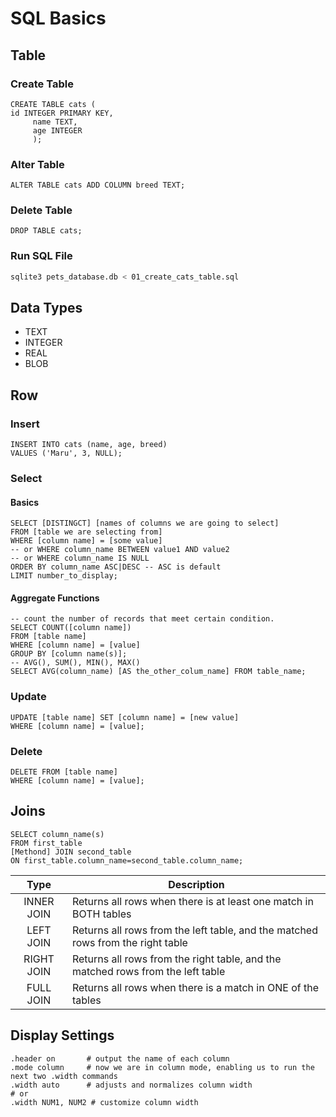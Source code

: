 # SQL Basics
## Table
### Create Table
```sqlite
CREATE TABLE cats (
id INTEGER PRIMARY KEY,
     name TEXT, 
     age INTEGER
     );
```

### Alter Table
```sqlite
ALTER TABLE cats ADD COLUMN breed TEXT;
```

### Delete Table
```sqlite
DROP TABLE cats;
```

### Run SQL File
```bash
sqlite3 pets_database.db < 01_create_cats_table.sql
```

## Data Types

- TEXT
- INTEGER
- REAL
- BLOB

## Row

### Insert
```sqlite
INSERT INTO cats (name, age, breed)
VALUES ('Maru', 3, NULL);
```

### Select
#### Basics
```sqlite
SELECT [DISTINGCT] [names of columns we are going to select]
FROM [table we are selecting from]
WHERE [column name] = [some value]
-- or WHERE column_name BETWEEN value1 AND value2
-- or WHERE column_name IS NULL
ORDER BY column_name ASC|DESC -- ASC is default
LIMIT number_to_display;
```
#### Aggregate Functions
```sqlite
-- count the number of records that meet certain condition.
SELECT COUNT([column name])
FROM [table name]
WHERE [column name] = [value]
GROUP BY [column name(s)];
-- AVG(), SUM(), MIN(), MAX()
SELECT AVG(column_name) [AS the_other_colum_name] FROM table_name;

```

### Update
```sqlite
UPDATE [table name] SET [column name] = [new value]
WHERE [column name] = [value];
```

### Delete
```sqlite
DELETE FROM [table name]
WHERE [column name] = [value];
```

## Joins

```sqlite
SELECT column_name(s)
FROM first_table
[Methond] JOIN second_table
ON first_table.column_name=second_table.column_name;
```
Type|Description
:---:|---
INNER JOIN|Returns all rows when there is at least one match in BOTH tables
LEFT JOIN|Returns all rows from the left table, and the matched rows from the right table
RIGHT JOIN|Returns all rows from the right table, and the matched rows from the left table
FULL JOIN|Returns all rows when there is a match in ONE of the tables


## Display Settings
```sqlite
.header on       # output the name of each column
.mode column     # now we are in column mode, enabling us to run the next two .width commands
.width auto      # adjusts and normalizes column width
# or
.width NUM1, NUM2 # customize column width
```
